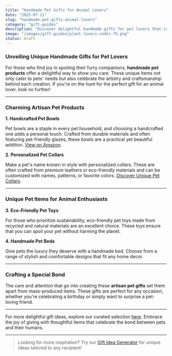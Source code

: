 ```yaml
---
title: "Handmade Pet Gifts for Animal Lovers"
date: "2025-07-11"
slug: "handmade-pet-gifts-animal-lovers"
category: "gift-guides"
description: "Discover delightful handmade gifts for pet lovers that combine love for animals with unique craftsmanship."
image: "/images/gift-guides/plant-lovers-under-75.png"
status: draft
---
```


### Unveiling Unique Handmade Gifts for Pet Lovers

For those who find joy in spoiling their furry companions, **handmade pet products** offer a delightful way to show you care. These unique items not only cater to pets' needs but also celebrate the artistry and craftsmanship behind each creation. If you're on the hunt for the perfect gift for an animal lover, look no further!

---

### Charming Artisan Pet Products

**1. Handcrafted Pet Bowls**

Pet bowls are a staple in every pet household, and choosing a handcrafted one adds a personal touch. Crafted from durable materials and often featuring pet-friendly glazes, these bowls are a practical yet beautiful addition. [View on Amazon](https://www.amazon.com/s?k=handmade+pet+bowls&tag=bright-gift-20).

**2. Personalized Pet Collars**

Make a pet's name known in style with personalized collars. These are often crafted from premium leathers or eco-friendly materials and can be customized with names, patterns, or favorite colors. [Discover Unique Pet Collars](https://www.amazon.com/s?k=personalized+pet+collars&tag=bright-gift-20).

---

### Unique Pet Items for Animal Enthusiasts

**3. Eco-Friendly Pet Toys**

For those who prioritize sustainability, eco-friendly pet toys made from recycled and natural materials are an excellent choice. These toys ensure that you can spoil your pet without harming the planet.

**4. Handmade Pet Beds**

Give pets the luxury they deserve with a handmade bed. Choose from a range of stylish and comfortable designs that fit any home decor.

---

### Crafting a Special Bond

The care and attention that go into creating these **artisan pet gifts** set them apart from mass-produced items. These gifts are perfect for any occasion, whether you're celebrating a birthday or simply want to surprise a pet-loving friend.

---

For more delightful gift ideas, explore our curated selection [here](https://www.brightmindsgiftguide.com/gift-guides/handmade-pet-gifts). Embrace the joy of giving with thoughtful items that celebrate the bond between pets and their humans.

---

> Looking for more inspiration? Try our [Gift Idea Generator](https://www.brightmindsgiftguide.com/gift-idea-generator) for unique ideas tailored to any recipient!